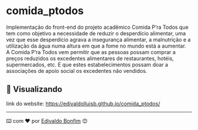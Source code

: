 # comida_ptodos

Implementação do front-end do projeto acadêmico Comida P’ra Todos que tem como objetivo a necessidade de reduzir o desperdício alimentar, 
uma vez que esse desperdício agrava a insegurança alimentar, a malnutrição e a utilização da água numa altura em que a fome no mundo está a aumentar.  
A Comida P’ra Todos vem permitir que as pessoas possam comprar a preços reduzidos os excedentes alimentares de restaurantes, hotéis, supermercados, etc. 
E que estes estabelecimentos possam doar a associações de apoio social os excedentes não vendidos. 


## 🚀 Visualizando

link do website: https://edivaldolluisb.github.io/comida_ptodos/  




---
⌨️ com ❤️ por [Edivaldo Bonfim](https://github.com/edivaldolluisb) 😊






